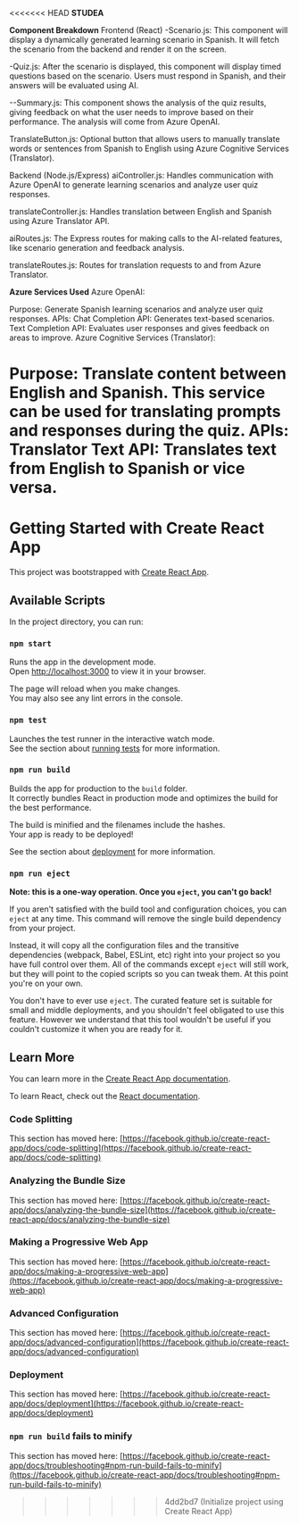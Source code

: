 <<<<<<< HEAD
**STUDEA**

**Component Breakdown**
Frontend (React)
-Scenario.js: This component will display a dynamically generated learning scenario in Spanish. It will fetch the scenario from the backend and render it on the screen.

-Quiz.js: After the scenario is displayed, this component will display timed questions based on the scenario. Users must respond in Spanish, and their answers will be evaluated using AI.

--Summary.js: This component shows the analysis of the quiz results, giving feedback on what the user needs to improve based on their performance. The analysis will come from Azure OpenAI.

TranslateButton.js: Optional button that allows users to manually translate words or sentences from Spanish to English using Azure Cognitive Services (Translator).

Backend (Node.js/Express)
aiController.js: Handles communication with Azure OpenAI to generate learning scenarios and analyze user quiz responses.

translateController.js: Handles translation between English and Spanish using Azure Translator API.

aiRoutes.js: The Express routes for making calls to the AI-related features, like scenario generation and feedback analysis.

translateRoutes.js: Routes for translation requests to and from Azure Translator.

**Azure Services Used**
Azure OpenAI:

Purpose: Generate Spanish learning scenarios and analyze user quiz responses.
APIs:
Chat Completion API: Generates text-based scenarios.
Text Completion API: Evaluates user responses and gives feedback on areas to improve.
Azure Cognitive Services (Translator):

Purpose: Translate content between English and Spanish. This service can be used for translating prompts and responses during the quiz.
APIs:
Translator Text API: Translates text from English to Spanish or vice versa.
=======
# Getting Started with Create React App

This project was bootstrapped with [Create React App](https://github.com/facebook/create-react-app).

## Available Scripts

In the project directory, you can run:

### `npm start`

Runs the app in the development mode.\
Open [http://localhost:3000](http://localhost:3000) to view it in your browser.

The page will reload when you make changes.\
You may also see any lint errors in the console.

### `npm test`

Launches the test runner in the interactive watch mode.\
See the section about [running tests](https://facebook.github.io/create-react-app/docs/running-tests) for more information.

### `npm run build`

Builds the app for production to the `build` folder.\
It correctly bundles React in production mode and optimizes the build for the best performance.

The build is minified and the filenames include the hashes.\
Your app is ready to be deployed!

See the section about [deployment](https://facebook.github.io/create-react-app/docs/deployment) for more information.

### `npm run eject`

**Note: this is a one-way operation. Once you `eject`, you can't go back!**

If you aren't satisfied with the build tool and configuration choices, you can `eject` at any time. This command will remove the single build dependency from your project.

Instead, it will copy all the configuration files and the transitive dependencies (webpack, Babel, ESLint, etc) right into your project so you have full control over them. All of the commands except `eject` will still work, but they will point to the copied scripts so you can tweak them. At this point you're on your own.

You don't have to ever use `eject`. The curated feature set is suitable for small and middle deployments, and you shouldn't feel obligated to use this feature. However we understand that this tool wouldn't be useful if you couldn't customize it when you are ready for it.

## Learn More

You can learn more in the [Create React App documentation](https://facebook.github.io/create-react-app/docs/getting-started).

To learn React, check out the [React documentation](https://reactjs.org/).

### Code Splitting

This section has moved here: [https://facebook.github.io/create-react-app/docs/code-splitting](https://facebook.github.io/create-react-app/docs/code-splitting)

### Analyzing the Bundle Size

This section has moved here: [https://facebook.github.io/create-react-app/docs/analyzing-the-bundle-size](https://facebook.github.io/create-react-app/docs/analyzing-the-bundle-size)

### Making a Progressive Web App

This section has moved here: [https://facebook.github.io/create-react-app/docs/making-a-progressive-web-app](https://facebook.github.io/create-react-app/docs/making-a-progressive-web-app)

### Advanced Configuration

This section has moved here: [https://facebook.github.io/create-react-app/docs/advanced-configuration](https://facebook.github.io/create-react-app/docs/advanced-configuration)

### Deployment

This section has moved here: [https://facebook.github.io/create-react-app/docs/deployment](https://facebook.github.io/create-react-app/docs/deployment)

### `npm run build` fails to minify

This section has moved here: [https://facebook.github.io/create-react-app/docs/troubleshooting#npm-run-build-fails-to-minify](https://facebook.github.io/create-react-app/docs/troubleshooting#npm-run-build-fails-to-minify)
>>>>>>> 4dd2bd7 (Initialize project using Create React App)
